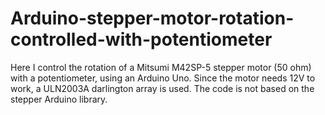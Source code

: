 # Arduino-stepper-motor-rotation-controlled-with-potentiometer
Here I control the rotation of a Mitsumi M42SP-5 stepper motor (50 ohm) with a potentiometer, using an Arduino Uno. Since the motor needs 12V to work, a ULN2003A darlington array is used. The code is not based on the stepper Arduino library.
